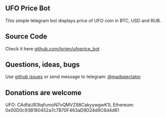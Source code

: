 ## UFO Price Bot

This simple telegram bot displays price of UFO coin in BTC, USD and RUB.


## Source Code

Check it here [github.com/lorien/ufoprice_bot](https://github.com/lorien/ufoprice_bot)


## Questions, ideas, bugs

Use [github issues](https://github.com/lorien/ufoprice_bot/issues) or send message to telegram: [@madspectator](https://t.me/madspectator)

## Donations are welcome

UFO: CAdfaUR3tqfumoN7vQMVZ98CakyywgwK1L
Ethereum: 0x00D0c93B180452a7c7B70F463aD9D24d9C6d4d61
